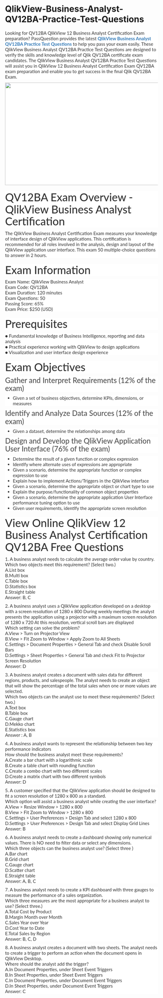 # QlikView-Business-Analyst-QV12BA-Practice-Test-Questions
<p>
	<span style="font-size:12px;font-weight:normal;">
	<p style="box-sizing:border-box;margin-top:0px;margin-bottom:10px;color:#333333;font-family:Lato;font-size:15px;white-space:normal;background-color:#FFFFFF;">
		Looking for QV12BA QlikView 12 Business Analyst Certification Exam preparation? PassQuestion provides the latest&nbsp;<span style="box-sizing:border-box;font-weight:700;"><a href="https://www.passquestion.com/qv12ba.html" style="box-sizing:border-box;background-color:transparent;color:#337AB7;text-decoration-line:none;">QlikView Business Analyst QV12BA Practice Test Questions</a></span>&nbsp;to help you pass your exam easily. These QlikView Business Analyst QV12BA Practice Test Questions are designed to verify the skills and knowledge level of Qlik QV12BA certificate exam candidates. The QlikView Business Analyst QV12BA Practice Test Questions will assist you in QlikView 12 Business Analyst Certification Exam QV12BA exam preparation and enable you to get success in the final Qlik QV12BA Exam.&nbsp;
	</p>
	<p style="box-sizing:border-box;margin-top:0px;margin-bottom:10px;color:#333333;font-family:Lato;font-size:15px;white-space:normal;background-color:#FFFFFF;">
		<img alt="" src="https://www.passquestion.com/uploads/pqcom/images/20221027/718a178528c7220dfad170a6cd703de4.png" style="box-sizing:border-box;vertical-align:middle;max-width:100%;height:337px;width:600px;" />
	</p>
	<h1 style="box-sizing:border-box;margin:20px 0px 10px;font-size:36px;font-family:Lato;font-weight:500;line-height:1.1;color:#333333;white-space:normal;background-color:#FFFFFF;">
		QV12BA Exam Overview - QlikView Business Analyst Certification
	</h1>
	<p style="box-sizing:border-box;margin-top:0px;margin-bottom:10px;color:#333333;font-family:Lato;font-size:15px;white-space:normal;background-color:#FFFFFF;">
		The QlikView Business Analyst Certification Exam measures your knowledge of interface design of QlikView applications. This certification is recommended for all roles involved in the analysis, design and layout of the QlikView application user interface. This exam 50 multiple-choice questions to answer in 2 hours.
	</p>
	<h1 style="box-sizing:border-box;margin:20px 0px 10px;font-size:36px;font-family:Lato;font-weight:500;line-height:1.1;color:#333333;white-space:normal;background-color:#FFFFFF;">
		Exam Information
	</h1>
	<p style="box-sizing:border-box;margin-top:0px;margin-bottom:10px;color:#333333;font-family:Lato;font-size:15px;white-space:normal;background-color:#FFFFFF;">
		Exam Name: QlikView Business Analyst<br style="box-sizing:border-box;" />
Exam Code: QV12BA<br style="box-sizing:border-box;" />
Exam Duration: 120 minutes<br style="box-sizing:border-box;" />
Exam Questions: 50<br style="box-sizing:border-box;" />
Passing Score: 65%<br style="box-sizing:border-box;" />
Exam Price: $250 (USD)
	</p>
	<h1 style="box-sizing:border-box;margin:20px 0px 10px;font-size:36px;font-family:Lato;font-weight:500;line-height:1.1;color:#333333;white-space:normal;background-color:#FFFFFF;">
		Prerequisites
	</h1>
	<p style="box-sizing:border-box;margin-top:0px;margin-bottom:10px;color:#333333;font-family:Lato;font-size:15px;white-space:normal;background-color:#FFFFFF;">
		● Fundamental knowledge of Business Intelligence, reporting and data analysis<br style="box-sizing:border-box;" />
● Practical experience working with QlikView to design applications<br style="box-sizing:border-box;" />
● Visualization and user interface design experience
	</p>
	<h1 style="box-sizing:border-box;margin:20px 0px 10px;font-size:36px;font-family:Lato;font-weight:500;line-height:1.1;color:#333333;white-space:normal;background-color:#FFFFFF;">
		Exam Objectives
	</h1>
	<h3 style="box-sizing:border-box;font-family:Lato;font-weight:500;line-height:1.1;color:#505050;margin-top:0px;margin-bottom:10px;font-size:24px;white-space:normal;background-color:#FFFFFF;">
		Gather and Interpret Requirements (12% of the exam)
	</h3>
	<ul style="box-sizing:border-box;margin-top:0px;margin-bottom:10px;color:#333333;font-family:Lato;font-size:15px;white-space:normal;background-color:#FFFFFF;">
		<li style="box-sizing:border-box;">
			Given a set of business objectives, determine KPIs, dimensions, or measures
		</li>
	</ul>
	<h3 style="box-sizing:border-box;font-family:Lato;font-weight:500;line-height:1.1;color:#505050;margin-top:0px;margin-bottom:10px;font-size:24px;white-space:normal;background-color:#FFFFFF;">
		Identify and Analyze Data Sources (12% of the exam)
	</h3>
	<ul style="box-sizing:border-box;margin-top:0px;margin-bottom:10px;color:#333333;font-family:Lato;font-size:15px;white-space:normal;background-color:#FFFFFF;">
		<li style="box-sizing:border-box;">
			Given a dataset, determine the relationships among data
		</li>
	</ul>
	<h3 style="box-sizing:border-box;font-family:Lato;font-weight:500;line-height:1.1;color:#505050;margin-top:0px;margin-bottom:10px;font-size:24px;white-space:normal;background-color:#FFFFFF;">
		Design and Develop the QlikView Application User Interface (76% of the exam)
	</h3>
	<ul style="box-sizing:border-box;margin-top:0px;margin-bottom:10px;color:#333333;font-family:Lato;font-size:15px;white-space:normal;background-color:#FFFFFF;">
		<li style="box-sizing:border-box;">
			Determine the result of a given function or complex expression
		</li>
		<li style="box-sizing:border-box;">
			Identify where alternate uses of expressions are appropriate
		</li>
		<li style="box-sizing:border-box;">
			Given a scenario, determine the appropriate function or complex expression to use
		</li>
		<li style="box-sizing:border-box;">
			Explain how to implement Actions/Triggers in the QlikView interface
		</li>
		<li style="box-sizing:border-box;">
			Given a scenario, determine the appropriate object or chart type to use
		</li>
		<li style="box-sizing:border-box;">
			Explain the purpose/functionality of common object properties
		</li>
		<li style="box-sizing:border-box;">
			Given a scenario, determine the appropriate application User Interface performance tuning option to use
		</li>
		<li style="box-sizing:border-box;">
			Given user requirements, identify the appropriate screen resolution
		</li>
	</ul>
	<h1 style="box-sizing:border-box;margin:20px 0px 10px;font-size:36px;font-family:Lato;font-weight:500;line-height:1.1;color:#333333;white-space:normal;background-color:#FFFFFF;">
		View Online QlikView 12 Business Analyst Certification QV12BA Free Questions
	</h1>
	<p style="box-sizing:border-box;margin-top:0px;margin-bottom:10px;color:#333333;font-family:Lato;font-size:15px;white-space:normal;background-color:#FFFFFF;">
		1. A business analyst needs to calculate the average order value by country. Which two objects meet this requirement? (Select two.)<br style="box-sizing:border-box;" />
A.List box<br style="box-sizing:border-box;" />
B.Multi box<br style="box-sizing:border-box;" />
C.Table box<br style="box-sizing:border-box;" />
D.Statistics box<br style="box-sizing:border-box;" />
E.Straight table<br style="box-sizing:border-box;" />
Answer: B, C
	</p>
	<p style="box-sizing:border-box;margin-top:0px;margin-bottom:10px;color:#333333;font-family:Lato;font-size:15px;white-space:normal;background-color:#FFFFFF;">
		2. A business analyst uses a QlikView application developed on a desktop with a screen resolution of 1280 x 800 During weekly meetings the analyst presents the application using a projector with a maximum screen resolution of 1280 x 720 At this resolution, vertical scroll bars are displayed<br style="box-sizing:border-box;" />
Which setting can solve the problem?<br style="box-sizing:border-box;" />
A.View &gt; Turn on Projector View<br style="box-sizing:border-box;" />
B.View &gt; Fit Zoom to Window &gt; Apply Zoom to All Sheets<br style="box-sizing:border-box;" />
C.Settings &gt; Document Properties &gt; General Tab and check Disable Scroll Bars<br style="box-sizing:border-box;" />
D.Settings &gt; Sheet Properties &gt; General Tab and check Fit to Projector Screen Resolution<br style="box-sizing:border-box;" />
Answer: D
	</p>
	<p style="box-sizing:border-box;margin-top:0px;margin-bottom:10px;color:#333333;font-family:Lato;font-size:15px;white-space:normal;background-color:#FFFFFF;">
		3. A business analyst creates a document with sales data for different regions, products, and salespeople. The analyst needs to create an object that will show the percentage of the total sales when one or more values are selected.<br style="box-sizing:border-box;" />
Which two objects can the analyst use to meet these requirements? (Select two.)<br style="box-sizing:border-box;" />
A.Text box<br style="box-sizing:border-box;" />
B.Table box<br style="box-sizing:border-box;" />
C.Gauge chart<br style="box-sizing:border-box;" />
D.Mekko chart<br style="box-sizing:border-box;" />
E.Statistics box<br style="box-sizing:border-box;" />
Answer : A, B
	</p>
	<p style="box-sizing:border-box;margin-top:0px;margin-bottom:10px;color:#333333;font-family:Lato;font-size:15px;white-space:normal;background-color:#FFFFFF;">
		4. A business analyst wants to represent the relationship between two key performance indicators<br style="box-sizing:border-box;" />
How should the business analyst meet these requirements?<br style="box-sizing:border-box;" />
A.Create a bar chart with a logarithmic scale<br style="box-sizing:border-box;" />
B.Create a table chart with rounding function<br style="box-sizing:border-box;" />
C.Create a combo chart with two different scales<br style="box-sizing:border-box;" />
D.Create a matrix chart with two different symbols<br style="box-sizing:border-box;" />
Answer: D
	</p>
	<p style="box-sizing:border-box;margin-top:0px;margin-bottom:10px;color:#333333;font-family:Lato;font-size:15px;white-space:normal;background-color:#FFFFFF;">
		5. A customer specified that the QlikView application should be designed to fit a screen resolution of 1280 x 800 as a standard.<br style="box-sizing:border-box;" />
Which option will assist a business analyst while creating the user interface?<br style="box-sizing:border-box;" />
A.View &gt; Resize Window &gt; 1280 x 800<br style="box-sizing:border-box;" />
B.View &gt; Fit Zoom to Window &gt; 1280 x 800<br style="box-sizing:border-box;" />
C.Settings &gt; User Preferences &gt; Design Tab and select 1280 x 800<br style="box-sizing:border-box;" />
D.Settings &gt; User Preferences &gt; Design Tab and select Display Grid Lines<br style="box-sizing:border-box;" />
Answer: B
	</p>
	<p style="box-sizing:border-box;margin-top:0px;margin-bottom:10px;color:#333333;font-family:Lato;font-size:15px;white-space:normal;background-color:#FFFFFF;">
		6. A business analyst needs to create a dashboard showing only numerical values. There is NO need to filter data or select any dimensions.<br style="box-sizing:border-box;" />
Which three objects can the business analyst use? (Select three )<br style="box-sizing:border-box;" />
A.Bar chart<br style="box-sizing:border-box;" />
B.Grid chart<br style="box-sizing:border-box;" />
C.Gauge chart<br style="box-sizing:border-box;" />
D.Scatter chart<br style="box-sizing:border-box;" />
E.Straight table<br style="box-sizing:border-box;" />
Answer: A, B, C
	</p>
	<p style="box-sizing:border-box;margin-top:0px;margin-bottom:10px;color:#333333;font-family:Lato;font-size:15px;white-space:normal;background-color:#FFFFFF;">
		7. A business analyst needs to create a KPI dashboard with three gauges to measure the performance of a sales organization.<br style="box-sizing:border-box;" />
Which three measures are the most appropriate for a business analyst to use? (Select three.)<br style="box-sizing:border-box;" />
A.Total Cost by Product<br style="box-sizing:border-box;" />
B.Margin Month over Month<br style="box-sizing:border-box;" />
C.Sales Year over Year<br style="box-sizing:border-box;" />
D.Cost Year to Date<br style="box-sizing:border-box;" />
E.Total Sales by Region<br style="box-sizing:border-box;" />
Answer: B, C, D
	</p>
	<p style="box-sizing:border-box;margin-top:0px;margin-bottom:10px;color:#333333;font-family:Lato;font-size:15px;white-space:normal;background-color:#FFFFFF;">
		8. A business analyst creates a document with two sheets. The analyst needs to create a trigger to perform an action when the document opens in QlikView Desktop.<br style="box-sizing:border-box;" />
Where should the analyst add the trigger?<br style="box-sizing:border-box;" />
A.In Document Properties, under Sheet Event Triggers<br style="box-sizing:border-box;" />
B.In Sheet Properties, under Sheet Event Triggers<br style="box-sizing:border-box;" />
C.In Document Properties, under Document Event Triggers<br style="box-sizing:border-box;" />
D.In Sheet Properties, under Document Event Triggers<br style="box-sizing:border-box;" />
Answer: C
	</p>
</span>
</p>
